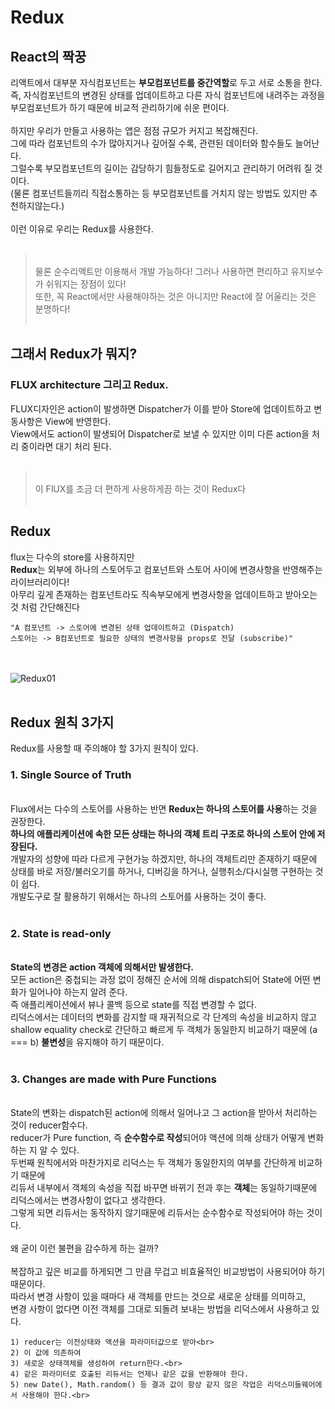 
# Redux

## React의 짝꿍
리액트에서 대부분 자식컴포넌트는 **부모컴포넌트를 중간역할**로 두고 서로 소통을 한다.<br>
즉, 자식컴포넌트의 변경된 상태를 업데이트하고 다른 자식 컴포넌트에 내려주는 과정을<br>
부모컴포넌트가 하기 때문에 비교적 관리하기에 쉬운 편이다.<br><br>
하지만 우리가 만들고 사용하는 앱은 점점 규모가 커지고 복잡해진다.<br>
그에 따라 컴포넌트의 수가 많아지거나 깊어질 수록, 관련된 데이터와 함수들도 늘어난다.<br>
그럴수록 부모컴포넌트의 길이는 감당하기 힘들정도로 길어지고 관리하기 어려워 질 것이다.<br>
(물론 컴포넌트들끼리 직접소통하는 등 부모컴포넌트를 거치지 않는 방법도 있지만 추천하지않는다.)<br><br>
이런 이유로 우리는 Redux를 사용한다.<br><br>
><br>물론 순수리액트만 이용해서 개발 가능하다! 그러나 사용하면 편리하고 유지보수가 쉬워지는 장점이 있다!<br>
>또한, 꼭 React에서만 사용해야하는 것은 아니지만 React에 잘 어울리는 것은 분명하다!<br><br>

## 그래서 Redux가 뭐지?

### FLUX architecture 그리고 Redux.

FLUX디자인은 action이 발생하면 Dispatcher가 이를 받아 Store에 업데이트하고 변동사항은 View에 반영한다.<br>
View에서도 action이 발생되어 Dispatcher로 보낼 수 있지만 이미 다른 action을 처리 중이라면 대기 처리 된다.<br><br>
><br>이 FlUX를 조금 더 편하게 사용하게끔 하는 것이 Redux다<br><br>

## Redux
flux는 다수의 store를 사용하지만<br>
**Redux**는 외부에 하나의 스토어두고 컴포넌트와 스토어 사이에 변경사항을 반영해주는 라이브러리이다!<br>
아무리 깊게 존재하는 컴포넌트라도 직속부모에게 변경사항을 업데이트하고 받아오는 것 처럼 간단해진다<br>
```
"A 컴포넌트 -> 스토어에 변경된 상태 업데이트하고 (Dispatch)
스토어는 -> B컴포넌트로 필요한 상태의 변경사항을 props로 전달 (subscribe)"
```
<br><br>
![Redux01](https://github.com/WonjeongPark/whatIThink/blob/master/IMG/Redux01.png?raw=true)
<br><br>

## Redux 원칙 3가지

Redux를 사용할 때 주의해야 할 3가지 원칙이 있다.<br>

### 1. Single Source of Truth
<br>Flux에서는 다수의 스토어를 사용하는 반면 **Redux는 하나의 스토어를 사용**하는 것을 권장한다.<br>
**하나의 애플리케이션에 속한 모든 상태는 하나의 객체 트리 구조로 하나의 스토어 안에 저장된다.**<br>
개발자의 성향에 따라 다르게 구현가능 하겠지만, 하나의 객체트리만 존재하기 때문에<br>
상태를 바로 저장/불러오기를 하거나, 디버깅을 하거나, 실행취소/다시실행 구현하는 것이 쉽다.<br>
개발도구로 잘 활용하기 위해서는 하나의 스토어를 사용하는 것이 좋다.<br><br>

### 2. State is read-only
<br>**State의 변경은 action 객체에 의해서만 발생한다.**<br>
모든 action은 중첩되는 과정 없이 정해진 순서에 의해 dispatch되어 State에 어떤 변화가 일어나야 하는지 알려 준다.<br>
즉 애플리케이션에서 뷰나 콜백 등으로 state를 직접 변경할 수 없다.<br>
리덕스에서는 데이터의 변화를 감지할 때 재귀적으로 각 단계의 속성을 비교하지 않고 <br>
shallow equality check로 간단하고 빠르게 두 객체가 동일한지 비교하기 때문에 (a === b) **불변성**을 유지해야 하기 때문이다.<br><br>

### 3. Changes are made with Pure Functions
<br>State의 변화는 dispatch된 action에 의해서 일어나고 그 action을 받아서 처리하는 것이 reducer함수다.<br>
reducer가 Pure function, 즉 **순수함수로 작성**되어야 액션에 의해 상태가 어떻게 변화하는 지 알 수 있다.<br>
두번째 원칙에서와 마찬가지로 리덕스는 두 객체가 동일한지의 여부를 간단하게 비교하기 때문에<br>
리듀서 내부에서 객체의 속성을 직접 바꾸면 바뀌기 전과 후는 **객체**는 동일하기때문에 리덕스에서는 변경사항이 없다고 생각한다.<br>
그렇게 되면 리듀서는 동작하지 않기때문에 리듀서는 순수함수로 작성되어야 하는 것이다.<br><br>
왜 굳이 이런 불편을 감수하게 하는 걸까?<br><br>
복잡하고 깊은 비교를 하게되면 그 만큼 무겁고 비효율적인 비교방법이 사용되어야 하기 때문이다.<br>
따라서 변경 사항이 있을 때마다 새 객체를 만드는 것으로 새로운 상태를 의미하고,<br>
변경 사항이 없다면 이전 객체를 그대로 되돌려 보내는 방법을 리덕스에서 사용하고 있다.<br>

```
1) reducer는 이전상태와 액션을 파라미터값으로 받아<br>
2) 이 값에 의존하여
3) 새로운 상태객체를 생성하여 return한다.<br>
4) 같은 파라미터로 호출된 리듀서는 언제나 같은 값을 반환해야 한다.
5) new Date(), Math.random() 등 결과 값이 항상 같지 않은 작업은 리덕스미들웨어에서 사용해야 한다.<br>
```


